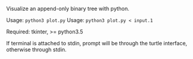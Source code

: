 Visualize an append-only binary tree with python.

Usage: `python3 plot.py`
Usage: `python3 plot.py < input.1`

Required: tkinter, >= python3.5

If terminal is attached to stdin, prompt will be through the turtle interface, otherwise through stdin.